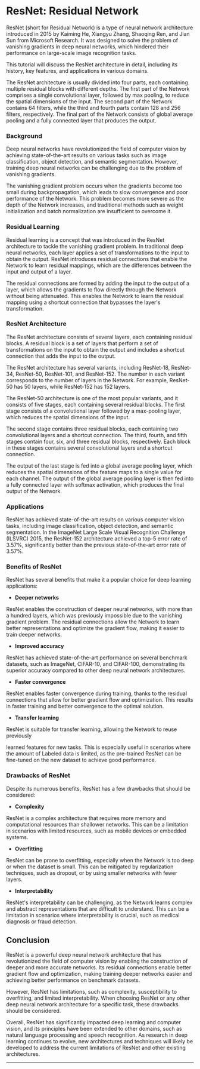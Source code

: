 # ResNet: Residual Network
ResNet (short for Residual Network) is a type of neural network architecture introduced in 2015 by Kaiming He, Xiangyu Zhang, Shaoqing Ren, and Jian Sun from Microsoft Research. It was designed to solve the problem of vanishing gradients in deep neural networks, which hindered their performance on large-scale image recognition tasks.

This tutorial will discuss the ResNet architecture in detail, including its history, key features, and applications in various domains.

The ResNet architecture is usually divided into four parts, each containing multiple residual blocks with different depths. The first part of the Network comprises a single convolutional layer, followed by max pooling, to reduce the spatial dimensions of the input. The second part of the Network contains 64 filters, while the third and fourth parts contain 128 and 256 filters, respectively. The final part of the Network consists of global average pooling and a fully connected layer that produces the output.

### Background

Deep neural networks have revolutionized the field of computer vision by achieving state-of-the-art results on various tasks such as image classification, object detection, and semantic segmentation. However, training deep neural networks can be challenging due to the problem of vanishing gradients.

The vanishing gradient problem occurs when the gradients become too small during backpropagation, which leads to slow convergence and poor performance of the Network. This problem becomes more severe as the depth of the Network increases, and traditional methods such as weight initialization and batch normalization are insufficient to overcome it.

### Residual Learning

Residual learning is a concept that was introduced in the ResNet architecture to tackle the vanishing gradient problem. In traditional deep neural networks, each layer applies a set of transformations to the input to obtain the output. ResNet introduces residual connections that enable the Network to learn residual mappings, which are the differences between the input and output of a layer.

The residual connections are formed by adding the input to the output of a layer, which allows the gradients to flow directly through the Network without being attenuated. This enables the Network to learn the residual mapping using a shortcut connection that bypasses the layer's transformation.

### ResNet Architecture

The ResNet architecture consists of several layers, each containing residual blocks. A residual block is a set of layers that perform a set of transformations on the input to obtain the output and includes a shortcut connection that adds the input to the output.

The ResNet architecture has several variants, including ResNet-18, ResNet-34, ResNet-50, ResNet-101, and ResNet-152. The number in each variant corresponds to the number of layers in the Network. For example, ResNet-50 has 50 layers, while ResNet-152 has 152 layers.

The ResNet-50 architecture is one of the most popular variants, and it consists of five stages, each containing several residual blocks. The first stage consists of a convolutional layer followed by a max-pooling layer, which reduces the spatial dimensions of the input.

The second stage contains three residual blocks, each containing two convolutional layers and a shortcut connection. The third, fourth, and fifth stages contain four, six, and three residual blocks, respectively. Each block in these stages contains several convolutional layers and a shortcut connection.

The output of the last stage is fed into a global average pooling layer, which reduces the spatial dimensions of the feature maps to a single value for each channel. The output of the global average pooling layer is then fed into a fully connected layer with softmax activation, which produces the final output of the Network.

### Applications

ResNet has achieved state-of-the-art results on various computer vision tasks, including image classification, object detection, and semantic segmentation. In the ImageNet Large Scale Visual Recognition Challenge (ILSVRC) 2015, the ResNet-152 architecture achieved a top-5 error rate of 3.57%, significantly better than the previous state-of-the-art error rate of 3.57%.

### Benefits of ResNet

ResNet has several benefits that make it a popular choice for deep learning applications:

*   **Deeper networks**

ResNet enables the construction of deeper neural networks, with more than a hundred layers, which was previously impossible due to the vanishing gradient problem. The residual connections allow the Network to learn better representations and optimize the gradient flow, making it easier to train deeper networks.

*   **Improved accuracy**

ResNet has achieved state-of-the-art performance on several benchmark datasets, such as ImageNet, CIFAR-10, and CIFAR-100, demonstrating its superior accuracy compared to other deep neural network architectures.

*   **Faster convergence**

ResNet enables faster convergence during training, thanks to the residual connections that allow for better gradient flow and optimization. This results in faster training and better convergence to the optimal solution.

*   **Transfer learning**

ResNet is suitable for transfer learning, allowing the Network to reuse previously

learned features for new tasks. This is especially useful in scenarios where the amount of Labeled data is limited, as the pre-trained ResNet can be fine-tuned on the new dataset to achieve good performance.

### Drawbacks of ResNet

Despite its numerous benefits, ResNet has a few drawbacks that should be considered:

*   **Complexity**

ResNet is a complex architecture that requires more memory and computational resources than shallower networks. This can be a limitation in scenarios with limited resources, such as mobile devices or embedded systems.

*   **Overfitting**

ResNet can be prone to overfitting, especially when the Network is too deep or when the dataset is small. This can be mitigated by regularization techniques, such as dropout, or by using smaller networks with fewer layers.

*   **Interpretability**

ResNet's interpretability can be challenging, as the Network learns complex and abstract representations that are difficult to understand. This can be a limitation in scenarios where interpretability is crucial, such as medical diagnosis or fraud detection.

Conclusion
----------

ResNet is a powerful deep neural network architecture that has revolutionized the field of computer vision by enabling the construction of deeper and more accurate networks. Its residual connections enable better gradient flow and optimization, making training deeper networks easier and achieving better performance on benchmark datasets.

However, ResNet has limitations, such as complexity, susceptibility to overfitting, and limited interpretability. When choosing ResNet or any other deep neural network architecture for a specific task, these drawbacks should be considered.

Overall, ResNet has significantly impacted deep learning and computer vision, and its principles have been extended to other domains, such as natural language processing and speech recognition. As research in deep learning continues to evolve, new architectures and techniques will likely be developed to address the current limitations of ResNet and other existing architectures.

* * *